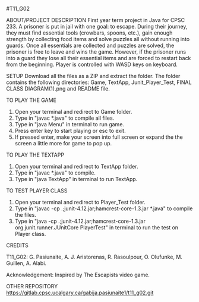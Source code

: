 #T11_G02 

ABOUT/PROJECT DESCRIPTION
First year term project in Java for CPSC 233.
A prisoner is put in jail with one goal: to escape. During their journey, they must find essential tools (crowbars, spoons, etc.), gain enough strength by collecting food items and solve puzzles all without running into guards. Once all essentials are collected and puzzles are solved, the prisoner is free to leave and wins the game. However, if the prisoner runs into a guard they lose all their essential items and are forced to restart back from the beginning. Player is controlled with WASD keys on keyboard.


SETUP
Download all the files as a ZIP and extract the folder. The folder contains the following directories: Game, TextApp, Junit_Player_Test, FINAL CLASS DIAGRAM(1).png and README file.


TO PLAY THE GAME
1. Open your terminal and redirect to Game folder. 
2. Type in "javac *.java" to compile all files.
3. Type in "java Menu" in terminal to run game.
4. Press enter key to start playing or esc to exit.
5. If pressed enter, make your screen into full screen or expand the the screen a little more for game to pop up. 

TO PLAY THE TEXTAPP
1. Open your terminal and redirect to TextApp folder. 
2. Type in "javac *.java" to compile.
3. Type in "java TextApp" in terminal to run TextApp.

TO TEST PLAYER CLASS
1. Open your terminal and redirect to Player_Test folder. 
2. Type in "javac -cp .;junit-4.12.jar;hamcrest-core-1.3.jar *.java" to compile the files.
3. Type in "java -cp .;junit-4.12.jar;hamcrest-core-1.3.jar org.junit.runner.JUnitCore PlayerTest" in terminal to run the test on Player class.


CREDITS

T11_G02:
G. Pasiunaite, 
A. J. Aristorenas, 
R. Rasoulpour, 
O. Olufunke, 
M. Guillen, 
A. Alabi.

Acknowledgement:
Inspired by The Escapists video game.

OTHER REPOSITORY
https://gitlab.cpsc.ucalgary.ca/gabija.pasiunaite1/t11_g02.git
